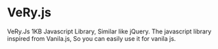 # VeRy.js
VeRy.Js 1KB Javascript Library, Similar like jQuery. The javascript library inspired from Vanila.js, So you can easily use it for vanila js.

